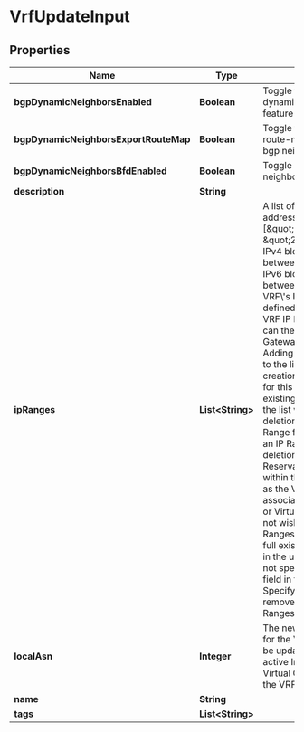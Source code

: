 

# VrfUpdateInput


## Properties

| Name | Type | Description | Notes |
|------------ | ------------- | ------------- | -------------|
|**bgpDynamicNeighborsEnabled** | **Boolean** | Toggle to enable the dynamic bgp neighbors feature on the VRF |  [optional] |
|**bgpDynamicNeighborsExportRouteMap** | **Boolean** | Toggle to export the VRF route-map to the dynamic bgp neighbors |  [optional] |
|**bgpDynamicNeighborsBfdEnabled** | **Boolean** | Toggle BFD on dynamic bgp neighbors sessions |  [optional] |
|**description** | **String** |  |  [optional] |
|**ipRanges** | **List&lt;String&gt;** | A list of CIDR network addresses. Like [\&quot;10.0.0.0/16\&quot;, \&quot;2001:d78::/56\&quot;]. IPv4 blocks must be between /8 and /29 in size. IPv6 blocks must be between /56 and /64. A VRF\\&#39;s IP ranges must be defined in order to create VRF IP Reservations, which can then be used for Metal Gateways or Virtual Circuits. Adding a new CIDR address to the list will result in the creation of a new IP Range for this VRF. Removal of an existing CIDR address from the list will result in the deletion of an existing IP Range for this VRF. Deleting an IP Range will result in the deletion of any VRF IP Reservations contained within the IP Range, as well as the VRF IP Reservation\\&#39;s associated Metal Gateways or Virtual Circuits. If you do not wish to add or remove IP Ranges, either include the full existing list of IP Ranges in the update request, or do not specify the &#x60;ip_ranges&#x60; field in the update request. Specifying a value of &#x60;[]&#x60; will remove all existing IP Ranges from the VRF. |  [optional] |
|**localAsn** | **Integer** | The new &#x60;local_asn&#x60; value for the VRF. This field cannot be updated when there are active Interconnection Virtual Circuits associated to the VRF. |  [optional] |
|**name** | **String** |  |  [optional] |
|**tags** | **List&lt;String&gt;** |  |  [optional] |



